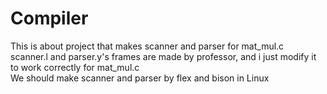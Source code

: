 # Compiler

This is about project that makes scanner and parser for mat_mul.c\
scanner.l and parser.y's frames are made by professor, and i just modify it to work correctly for mat_mul.c\
We should make scanner and parser by flex and bison in Linux
